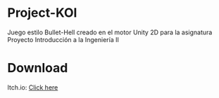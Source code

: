 # Project-KOI
Juego estilo Bullet-Hell creado en el motor Unity 2D para la asignatura Proyecto Introducción a la Ingeniería II
# Download
Itch.io: [Click here](https://gbaldessxri.itch.io/project-koi)
